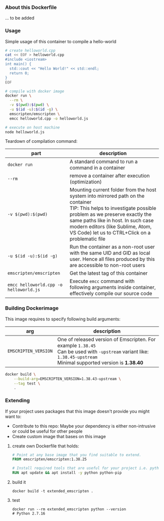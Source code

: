 ### About this Dockerfile
... to be added

### Usage

Simple usage of this container to compile a hello-world
```bash
# create helloworld.cpp
cat << EOF > helloworld.cpp
#include <iostream>
int main() {
  std::cout << "Hello World!" << std::endl;
  return 0;
}
EOF
```

```bash
# compile with docker image
docker run \
  --rm \
  -v $(pwd):$(pwd) \
  -u $(id -u):$(id -g) \
  emscripten/emscripten \
  emcc helloworld.cpp -o helloworld.js

# execute on host machine
node helloworld.js
```

Teardown of compilation command:

|part|description|
|---|---|
|`docker run`| A standard command to run a command in a container|
|`--rm`|remove a container after execution (optimization)|
|`-v $(pwd):$(pwd)`|Mounting current folder from the host system into mirrored path on the container<br>TIP: This helps to investigate possible problem as we preserve exactly the same paths like in host. In such case modern editors (like Sublime, Atom, VS Code) let us to CTRL+Click on a problematic file |
|`-u $(id -u):$(id -g)`| Run the container as a non-root user with the same UID and GID as local user. Hence all files produced by this are accessible to non-root users|
|`emscripten/emscripten`|Get the latest tag of this container|
|`emcc helloworld.cpp -o helloworld.js`|Execute `emcc` command with following arguments inside container, effectively compile our source code|



### Building Dockerimage

This image requires to specify following build arguments:

| arg | description |
| --- | --- |
| `EMSCRIPTEN_VERSION` | One of released version of Emscripten. For example `1.38.45`<br/> Can be used with `-upstream` variant like: `1.38.45-upstream`<br /> Minimal supported version is **1.38.40**|

```bash
docker build \
    --build-arg=EMSCRIPTEN_VERSION=1.38.43-upstream \
    --tag test \
    .
```

### Extending

If your project uses packages that this image doesn't provide you might want to:
* Contribute to this repo: Maybe your dependency is either non-intrusive or could be useful for other people
* Create custom image that bases on this image

1. create own Dockerfile that holds:
    ```dockerfile
    # Point at any base image that you find suitable to extend.
    FROM emscripten/emscripten:1.38.25

    # Install required tools that are useful for your project i.e. python2
    RUN apt update && apt install -y python python-pip

    ```
2. build it
    ```shell
    docker build -t extended_emscripten .
    ```

3. test
    ```shell
    docker run --rm extended_emscripten python --version
    # Python 2.7.16
    ```

